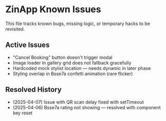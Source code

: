 # ZinApp Known Issues

This file tracks known bugs, missing logic, or temporary hacks to be revisited.

## Active Issues
- "Cancel Booking" button doesn't trigger modal
- Image loader in gallery grid does not fallback gracefully
- Hardcoded mock stylist location — needs dynamic in later phase
- Styling overlap in Bsse7a confetti animation (rare flicker)

## Resolved History
- (2025-04-07) Issue with QR scan delay fixed with setTimeout
- (2025-04-06) Bsse7a rating not showing — resolved with component key reset
